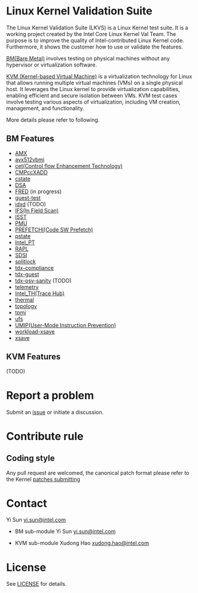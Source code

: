 # Linux Kernel Validation Suite

The Linux Kernel Validation Suite (LKVS) is a Linux Kernel test suite. It is a working project created by the Intel Core Linux Kernel Val Team. The purpose is to improve the quality of Intel-contributed Linux Kernel code. Furthermore, it shows the customer how to use or validate the features.

[BM(Bare Metal)](BM/README.md) involves testing on physical machines without any hypervisor or virtualization software.

[KVM (Kernel-based Virtual Machine)](KVM/README.md) is a virtualization technology for Linux that allows running multiple virtual machines (VMs) on a single physical host. It leverages the Linux kernel to provide virtualization capabilities, enabling efficient and secure isolation between VMs. KVM test cases involve testing various aspects of virtualization, including VM creation, management, and functionality.

More details please refer to following.

## BM Features
  * [AMX](BM/amx/README.md)
  * [avx512vbmi](BM/avx512vbmi/README.md)
  * [cet(Control flow Enhancement Technology)](BM/cet/README.md)
  * [CMPccXADD](BM/cmpccxadd/README.md)
  * [cstate](BM/cstate/README.md)
  * [DSA](BM/dsa/README.md)
  * [FRED](BM/fred/README.md) (in progress)
  * [guest-test](BM/guest-test/README.md)
  * [idxd](BM/idxd/README.md) (TODO)
  * [IFS(In Field Scan)](BM/ifs/README.md)
  * [ISST](BM/isst/README.md)
  * [PMU](BM/pmu/README.md)
  * [PREFETCHI(Code SW Prefetch)](BM/prefetchi/README.md)
  * [pstate](BM/pstate/README.md)
  * [Intel_PT](BM/pt/README.md)
  * [RAPL](BM/rapl/README.md)
  * [SDSI](BM/sdsi/README.md)
  * [splitlock](BM/splitlock/README.md)
  * [tdx-compliance](BM/tdx-compliance/README.md)
  * [tdx-guest](BM/tdx-guest/README.md)
  * [tdx-osv-sanity](BM/tdx-osv-sanity/README.md) (TODO)
  * [telemetry](BM/telemetry/README.md)
  * [Intel_TH(Trace Hub)](BM/th/README.md)
  * [thermal](BM/thermal/README.md)
  * [topology](BM/topology/README.md)
  * [tpmi](BM/tpmi/README.md)
  * [ufs](BM/ufs/README.md)
  * [UMIP(User-Mode Instruction Prevention)](BM/umip/README.md)
  * [workload-xsave](BM/workload-xsave/README.md)
  * [xsave](BM/xsave/README.md)

## KVM Features
(TODO)

# Report a problem

Submit an [issue](https://github.com/intel/lkvs/issues) or initiate a discussion.

# Contribute rule

## Coding style
Any pull request are welcomed, the canonical patch format please refer to the Kernel [patches submitting](https://www.kernel.org/doc/html/latest/process/submitting-patches.html)

# Contact
Yi Sun <yi.sun@intel.com>

* BM sub-module
Yi Sun <yi.sun@intel.com>

* KVM sub-module
Xudong Hao <xudong.hao@intel.com>

# License
See [LICENSE](https://github.com/intel/lkvs/blob/main/LICENSE) for details.
